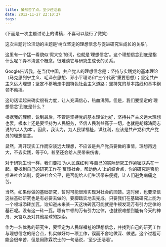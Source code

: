 ```yaml
---
title: 虽然苦了点，至少还活着
date: 2012-11-27 22:10:27
tags:
---
```

(下面是一次主题讨论上的讲稿，不喜可以绕行了微笑)

这次主题讨论活动的主题是‘树立坚定的理想信念与促进研究生成长的关系’。

这里有一个猛一看貌似‘假大空’的词，也就是‘理想信念’。这个理想信念到底是指什么呢？弄不清这个概念，很难谈它与研究生成长的关系。

Google告诉我，在当代中国，共产党人的理想信念是：坚持与实践党的基本理论（马克思列宁主义、毛泽东思想、邓小平理论和“三个代表”重要思想）；坚定共产主义远大理想；坚定不移地走中国特色社会主义道路；坚持党的基本路线和基本纲领不动摇。

这句话读起来确实很有力度，让人充满信心，热血沸腾。但是，我们要坚定的‘理想信念’到底是什么？

根据我的理解，说到最后，不管是坚持党的基本理论也好，坚持共产主义远大理想也罢，根本上还是要坚持为人民服务，坚信人民利益高于一切，也就是胡锦涛同志说的‘以人为本’。因此，我认为，为人民谋福祉，谋红利，应该是共产党和共产党员的理想信念。

显然，离开现实工作而空谈远大理想，不应该是共产党员要做的事情，理想再远大，不去实践，等于0，甚至还会给人民带来伤害。

对于研究生也一样，我们要把‘为人民谋红利’与自己的实际研究工作紧密联系在一起。要找到自己的研究工作在‘反馈社会，帮助他人’上的结合点，你的研究是否能推进社会法制，促进社会公平，是否能给人们生活带来便捷，让人们避免病痛之苦。

当然，如果你做的基础研究，暂时可能很难实现对社会的回馈。这时候，也要坚信这些基础研究也是有必要去做的，要脚踏实地去完成。只要我们在基础研究上能为一个领域添砖加瓦，谁知道未来某一天这块砖瓦可能就是牛顿发现万有引力定律的基石呢。没有这一砖一瓦，哪有牛顿的万有引力定律，也就很难想到能有今天的神舟、天宫以及对其他星球的探索。

作为一名优秀的研究生，要坚定为人民谋福祉的理想信念，并找到自己的研究工作与理想信念的结合点，扎实做好每一项工作，锲而不舍地做深、做透。这个过程可能会很辛苦，但是用陈霖院士的一句话说，‘至少还活着’。